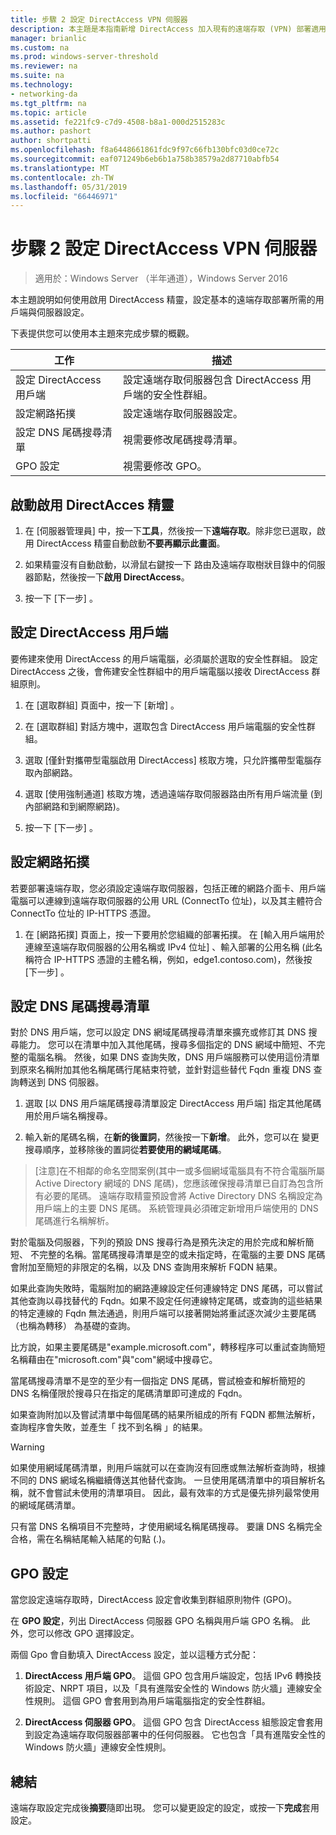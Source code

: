 ```yaml
---
title: 步驟 2 設定 DirectAccess VPN 伺服器
description: 本主題是本指南新增 DirectAccess 加入現有的遠端存取 (VPN) 部署適用於 Windows Server 2016 的一部分
manager: brianlic
ms.custom: na
ms.prod: windows-server-threshold
ms.reviewer: na
ms.suite: na
ms.technology:
- networking-da
ms.tgt_pltfrm: na
ms.topic: article
ms.assetid: fe221fc9-c7d9-4508-b8a1-000d2515283c
ms.author: pashort
author: shortpatti
ms.openlocfilehash: f8a6448661861fdc9f97c66fb130bfc03d0ce72c
ms.sourcegitcommit: eaf071249b6eb6b1a758b38579a2d87710abfb54
ms.translationtype: MT
ms.contentlocale: zh-TW
ms.lasthandoff: 05/31/2019
ms.locfileid: "66446971"
---
```

#  <a name="step-2-configure-the-directaccess-vpn-server"></a>步驟 2 設定 DirectAccess VPN 伺服器

>適用於：Windows Server （半年通道），Windows Server 2016

本主題說明如何使用啟用 DirectAccess 精靈，設定基本的遠端存取部署所需的用戶端與伺服器設定。

下表提供您可以使用本主題來完成步驟的概觀。

|工作       |描述|
|-----------|-----------|
|設定 DirectAccess 用戶端|設定遠端存取伺服器包含 DirectAccess 用戶端的安全性群組。|
|設定網路拓撲|設定遠端存取伺服器設定。|
|設定 DNS 尾碼搜尋清單|視需要修改尾碼搜尋清單。|
|GPO 設定|視需要修改 GPO。|

## <a name="to-start-the-enable-directacces-wizard"></a>啟動啟用 DirectAcces 精靈

1. 在 [伺服器管理員] 中，按一下**工具**，然後按一下**遠端存取**。除非您已選取，啟用 DirectAccess 精靈自動啟動**不要再顯示此畫面**。 

2. 如果精靈沒有自動啟動，以滑鼠右鍵按一下 路由及遠端存取樹狀目錄中的伺服器節點，然後按一下**啟用 DirectAccess**。

3. 按一下 [下一步]  。

## <a name="configure-directaccess-clients"></a>設定 DirectAccess 用戶端

要佈建來使用 DirectAccess 的用戶端電腦，必須屬於選取的安全性群組。 設定 DirectAccess 之後，會佈建安全性群組中的用戶端電腦以接收 DirectAccess 群組原則。

1. 在 [選取群組]  頁面中，按一下 [新增]  。

2. 在 [選取群組]  對話方塊中，選取包含 DirectAccess 用戶端電腦的安全性群組。

3. 選取 [僅針對攜帶型電腦啟用 DirectAccess]  核取方塊，只允許攜帶型電腦存取內部網路。

4. 選取 [使用強制通道]  核取方塊，透過遠端存取伺服器路由所有用戶端流量 (到內部網路和到網際網路)。

5. 按一下 [下一步]  。

## <a name="configure-the-network-topology"></a>設定網路拓撲

若要部署遠端存取，您必須設定遠端存取伺服器，包括正確的網路介面卡、用戶端電腦可以連線到遠端存取伺服器的公用 URL (ConnectTo 位址)，以及其主體符合 ConnectTo 位址的 IP-HTTPS 憑證。

1. 在 [網路拓撲]  頁面上，按一下要用於您組織的部署拓撲。 在 [輸入用戶端用於連線至遠端存取伺服器的公用名稱或 IPv4 位址]  、輸入部署的公用名稱 (此名稱符合 IP-HTTPS 憑證的主體名稱，例如，edge1.contoso.com)，然後按 [下一步]  。

## <a name="configure-the-dns-suffix-search-list"></a>設定 DNS 尾碼搜尋清單

對於 DNS 用戶端，您可以設定 DNS 網域尾碼搜尋清單來擴充或修訂其 DNS 搜尋能力。 您可以在清單中加入其他尾碼，搜尋多個指定的 DNS 網域中簡短、不完整的電腦名稱。 然後，如果 DNS 查詢失敗，DNS 用戶端服務可以使用這份清單到原來名稱附加其他名稱尾碼行尾結束符號，並針對這些替代 Fqdn 重複 DNS 查詢轉送到 DNS 伺服器。

1. 選取 [以 DNS 用戶端尾碼搜尋清單設定 DirectAccess 用戶端]  指定其他尾碼用於用戶端名稱搜尋。

2. 輸入新的尾碼名稱，在**新的後置詞**，然後按一下**新增**。 此外，您可以在 變更搜尋順序，並移除後的置詞從**若要使用的網域尾碼**。

>[注意]在不相鄰的命名空間案例\(其中一或多個網域電腦具有不符合電腦所屬 Active Directory 網域的 DNS 尾碼\)，您應該確保搜尋清單已自訂為包含所有必要的尾碼。 遠端存取精靈預設會將 Active Directory DNS 名稱設定為用戶端上的主要 DNS 尾碼。 系統管理員必須確定新增用戶端使用的 DNS 尾碼進行名稱解析。

對於電腦及伺服器，下列的預設 DNS 搜尋行為是預先決定的用於完成和解析簡短、 不完整的名稱。當尾碼搜尋清單是空的或未指定時，在電腦的主要 DNS 尾碼會附加至簡短的非限定的名稱，以及 DNS 查詢用來解析 FQDN 結果。 

如果此查詢失敗時，電腦附加的網路連線設定任何連線特定 DNS 尾碼，可以嘗試其他查詢以尋找替代的 Fqdn。如果不設定任何連線特定尾碼，或查詢的這些結果的特定連線的 Fqdn 無法通過，則用戶端可以接著開始將重試逐次減少主要尾碼 （也稱為轉移） 為基礎的查詢。

比方說，如果主要尾碼是"example.microsoft.com"，轉移程序可以重試查詢簡短名稱藉由在"microsoft.com"與"com"網域中搜尋它。

當尾碼搜尋清單不是空的至少有一個指定 DNS 尾碼，嘗試檢查和解析簡短的 DNS 名稱僅限於搜尋只在指定的尾碼清單即可達成的 Fqdn。 

如果查詢附加以及嘗試清單中每個尾碼的結果所組成的所有 FQDN 都無法解析，查詢程序會失敗，並產生「 找不到名稱 」的結果。 

> [!WARNING]
> 如果使用網域尾碼清單，則用戶端就可以在查詢沒有回應或無法解析查詢時，根據不同的 DNS 網域名稱繼續傳送其他替代查詢。 一旦使用尾碼清單中的項目解析名稱，就不會嘗試未使用的清單項目。 因此，最有效率的方式是優先排列最常使用的網域尾碼清單。
> 
> 只有當 DNS 名稱項目不完整時，才使用網域名稱尾碼搜尋。 要讓 DNS 名稱完全合格，需在名稱結尾輸入結尾的句點 (.)。

## <a name="gpo-configuration"></a>GPO 設定

當您設定遠端存取時，DirectAccess 設定會收集到群組原則物件 (GPO)。 

在  **GPO 設定**，列出 DirectAccess 伺服器 GPO 名稱與用戶端 GPO 名稱。 此外，您可以修改 GPO 選擇設定。

兩個 Gpo 會自動填入 DirectAccess 設定，並以這種方式分配：

1. **DirectAccess 用戶端 GPO**。 這個 GPO 包含用戶端設定，包括 IPv6 轉換技術設定、NRPT 項目，以及「具有進階安全性的 Windows 防火牆」連線安全性規則。 這個 GPO 會套用到為用戶端電腦指定的安全性群組。

2. **DirectAccess 伺服器 GPO**。 這個 GPO 包含 DirectAccess 組態設定會套用到設定為遠端存取伺服器部署中的任何伺服器。 它也包含「具有進階安全性的 Windows 防火牆」連線安全性規則。

## <a name="summary"></a>總結

遠端存取設定完成後**摘要**隨即出現。 您可以變更設定的設定，或按一下**完成**套用設定。
